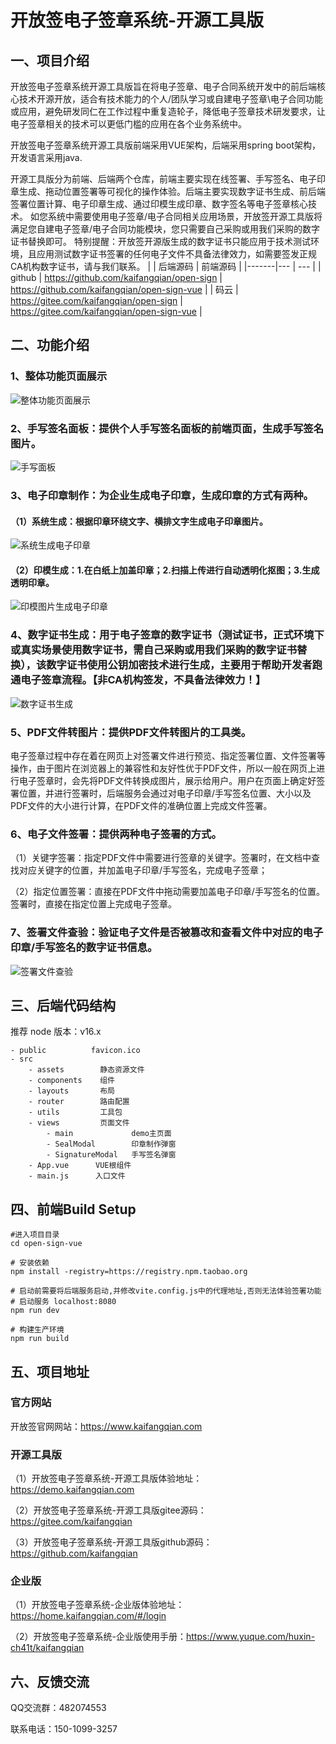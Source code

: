 # 开放签电子签章系统-开源工具版

## 一、项目介绍

开放签电子签章系统开源工具版旨在将电子签章、电子合同系统开发中的前后端核心技术开源开放，适合有技术能力的个人/团队学习或自建电子签章\电子合同功能或应用，避免研发同仁在工作过程中重复造轮子，降低电子签章技术研发要求，让电子签章相关的技术可以更低门槛的应用在各个业务系统中。

开放签电子签章系统开源工具版前端采用VUE架构，后端采用spring boot架构，开发语言采用java.

开源工具版分为前端、后端两个仓库，前端主要实现在线签署、手写签名、电子印章生成、拖动位置签署等可视化的操作体验。后端主要实现数字证书生成、前后端签署位置计算、电子印章生成、通过印模生成印章、数字签名等电子签章核心技术。
如您系统中需要使用电子签章/电子合同相关应用场景，开放签开源工具版将满足您自建电子签章/电子合同功能模块，您只需要自己采购或用我们采购的数字证书替换即可。
特别提醒：开放签开源版生成的数字证书只能应用于技术测试环境，且应用测试数字证书签署的任何电子文件不具备法律效力，如需要签发正规CA机构数字证书，请与我们联系。
|       |   后端源码  |   前端源码  |
|-------|--- | --- |
| github |  https://github.com/kaifangqian/open-sign   |  https://github.com/kaifangqian/open-sign-vue  |
| 码云    |  https://gitee.com/kaifangqian/open-sign   |  https://gitee.com/kaifangqian/open-sign-vue  |

## 二、功能介绍
### 1、整体功能页面展示
![整体功能页面展示](./src/assets/images/product.png)

### 2、手写签名面板：提供个人手写签名面板的前端页面，生成手写签名图片。
![手写面板](./src/assets/images/signature.png)

### 3、电子印章制作：为企业生成电子印章，生成印章的方式有两种。
#### （1）系统生成：根据印章环绕文字、横排文字生成电子印章图片。
![系统生成电子印章](./src/assets/images/seal-template.png)

#### （2）印模生成：1.在白纸上加盖印章；2.扫描上传进行自动透明化抠图；3.生成透明印章。
![印模图片生成电子印章](./src/assets/images/seal-ym.png)

### 4、数字证书生成：用于电子签章的数字证书（测试证书，正式环境下或真实场景使用数字证书，需自己采购或用我们采购的数字证书替换），该数字证书使用公钥加密技术进行生成，主要用于帮助开发者跑通电子签章流程。【非CA机构签发，不具备法律效力！】
![数字证书生成](./src/assets/images/pdf-cert.png)
### 5、PDF文件转图片：提供PDF文件转图片的工具类。
电子签章过程中存在着在网页上对签署文件进行预览、指定签署位置、文件签署等操作，由于图片在浏览器上的兼容性和友好性优于PDF文件，所以一般在网页上进行电子签章时，会先将PDF文件转换成图片，展示给用户。用户在页面上确定好签署位置，并进行签署时，后端服务会通过对电子印章/手写签名位置、大小以及PDF文件的大小进行计算，在PDF文件的准确位置上完成文件签署。

### 6、电子文件签署：提供两种电子签署的方式。
（1）关键字签署：指定PDF文件中需要进行签章的关键字。签署时，在文档中查找对应关键字的位置，并加盖电子印章/手写签名，完成电子签章；

（2）指定位置签署：直接在PDF文件中拖动需要加盖电子印章/手写签名的位置。签署时，直接在指定位置上完成电子签章。


### 7、签署文件查验：验证电子文件是否被篡改和查看文件中对应的电子印章/手写签名的数字证书信息。
![签署文件查验](./src/assets/images/verify.png)

## 三、后端代码结构
推荐 node 版本：v16.x
```
- public          favicon.ico
- src          
	- assets        静态资源文件
	- components    组件 
	- layouts       布局
	- router        路由配置
	- utils         工具包
	- views         页面文件
		- main             demo主页面
		- SealModal        印章制作弹窗
		- SignatureModal   手写签名弹窗
	- App.vue      VUE根组件
	- main.js      入口文件
```


## 四、前端Build Setup

```
#进入项目目录
cd open-sign-vue

# 安装依赖
npm install -registry=https://registry.npm.taobao.org

# 启动前需要将后端服务启动,并修改vite.config.js中的代理地址,否则无法体验签署功能
# 启动服务 localhost:8080
npm run dev

# 构建生产环境
npm run build
```


## 五、项目地址

### 官方网站

开放签官网网站：https://www.kaifangqian.com

### 开源工具版
（1）开放签电子签章系统-开源工具版体验地址：https://demo.kaifangqian.com

（2）开放签电子签章系统-开源工具版gitee源码：https://gitee.com/kaifangqian

（3）开放签电子签章系统-开源工具版github源码：https://github.com/kaifangqian

### 企业版
（1）开放签电子签章系统-企业版体验地址：https://home.kaifangqian.com/#/login

（2）开放签电子签章系统-企业版使用手册：https://www.yuque.com/huxin-ch41t/kaifangqian



## 六、反馈交流
QQ交流群：482074553

联系电话：150-1099-3257



